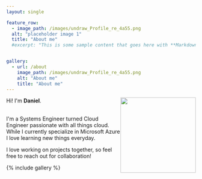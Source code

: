 ```yaml
---
layout: single

feature_row:
  - image_path: /images/undraw_Profile_re_4a55.png
  alt: "placeholder image 1"
  title: "About me"
  #excerpt: "This is some sample content that goes here with **Markdown** formatting."


gallery:
  - url: /about
    image_path: /images/undraw_Profile_re_4a55.png
    alt: "About me"
    title: "About me"
---
```

<div style="text-align: left">
<img style="float:right" src="../images/danielfv-profile.png" width="200px" />

Hi! I'm <strong>Daniel</strong>.
</div>
<br />
I'm a Systems Engineer turned Cloud Engineer passionate with all things cloud.

<br />
While I currently specialize in Microsoft Azure I love learning new things everyday. 

I love working on projects together, so feel free to reach out for collaboration!


{% include gallery  %}

